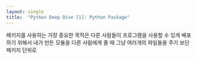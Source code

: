 ```yaml
---
layout: single
title:  "Python Deep Dive [1]: Python Package"
---
```


패키지를 사용하는 가장 중요한 목적은 다른 사람들이 프로그램을 사용할 수 있게 배포하기 위해서 내가 만든 모듈을 다른 사람에게 줄 때 그냥 여러개의 파일들을 주기 보단 패키지 단위로  